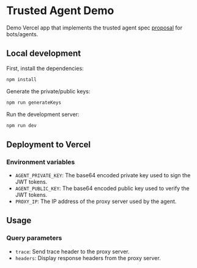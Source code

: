 # Trusted Agent Demo

Demo Vercel app that implements the trusted agent spec [proposal](https://vercel.notion.site/Trusted-Agents-A-Proposal-for-a-Web-Standard-for-Federated-Identification-of-Bots-and-Agents-128e06b059c480e4bdacff71b315a628) for bots/agents.

## Local development

First, install the dependencies:

```bash
npm install
```

Generate the private/public keys:

```bash
npm run generateKeys
```

Run the development server:

```bash
npm run dev
```

## Deployment to Vercel

### Environment variables

- `AGENT_PRIVATE_KEY`: The base64 encoded private key used to sign the JWT tokens.
- `AGENT_PUBLIC_KEY`: The base64 encoded public key used to verify the JWT tokens.
- `PROXY_IP`: The IP address of the proxy server used by the agent.

## Usage

### Query parameters

- `trace`: Send trace header to the proxy server.
- `headers`: Display response headers from the proxy server.
